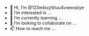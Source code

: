 - 👋 Hi, I’m @123edxcjrbtuu4vxexvpiye
- 👀 I’m interested in ...
- 🌱 I’m currently learning ...
- 💞️ I’m looking to collaborate on ...
- 📫 How to reach me ...

<!---
123edxcjrbtuu4vxexvpiye/123edxcjrbtuu4vxexvpiye is a ✨ special ✨ repository because its `README.md` (this file) appears on your GitHub profile.
You can click the Preview link to take a look at your changes.
--->
